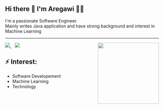 <h2 >
  Hi there 👋 I'm Aregawi 👨‍💻
</h2>

I'm a passionate Software Engineer. </br>
Mainly writes Java application and have strong background and interest in Machine Learning

<hr/>
<img align='right' src='https://media.giphy.com/media/bcKmIWkUMCjVm/giphy.gif' width='200"'>

<a href="https://www.linkedin.com/in/aregawi-halefom/">
    <img src="https://img.shields.io/badge/linkedin-%230077B5.svg?&style=for-the-badge&logo=linkedin&logoColor=white" />
  </a>&nbsp;&nbsp;
  <a href="https://aregawihalefom.com">
      <img src="https://img.shields.io/badge/website-000000?style=for-the-badge&logo=About.me&logoColor=white" />
</a>
  
## ⚡ Interest:
- Software Developement
- Machine Learning
- Technology


<!--
**aregawihalefom/aregawihalefom** is a ✨ _special_ ✨ repository because its `README.md` (this file) appears on your GitHub profile.

Here are some ideas to get you started:

- 🔭 I’m currently working on ...
- 🌱 I’m currently learning ...
- 👯 I’m looking to collaborate on ...
- 🤔 I’m looking for help with ...
- 💬 Ask me about ...
- 📫 How to reach me: ...
- 😄 Pronouns: ...
- ⚡ Fun fact: ...
-->
